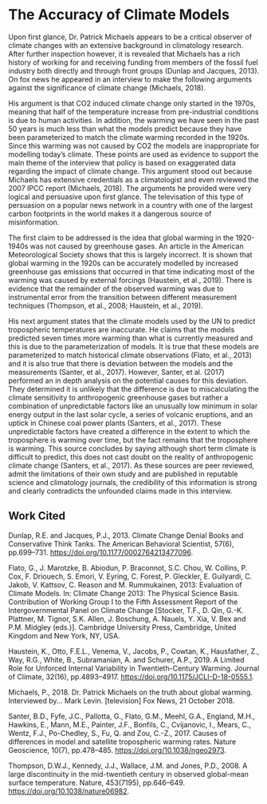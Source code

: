 # The Accuracy of Climate Models 

Upon first glance, Dr. Patrick Michaels appears to be a critical observer of climate changes with an extensive background in climatology research. After further inspection however, it is revealed that Michaels has a rich history of working for and receiving funding from members of the fossil fuel industry both directly and through front groups (Dunlap and Jacques, 2013). On fox news he appeared in an interview to make the following arguments against the significance of climate change (Michaels, 2018). 

His argument is that CO2 induced climate change only started in the 1970s, meaning that half of the temperature increase from pre-industrial conditions is due to human activities. In addition, the warming we have seen in the past 50 years is much less than what the models predict because they have been parameterized to match the climate warming recorded in the 1920s. Since this warming was not caused by CO2 the models are inappropriate for modelling today’s climate. These points are used as evidence to support the main theme of the interview that policy is based on exaggerated data regarding the impact of climate change. This argument stood out because Michaels has extensive credentials as a climatologist and even reviewed the 2007 IPCC report (Michaels, 2018). The arguments he provided were very logical and persuasive upon first glance. The televisation of this type of persuasion on a popular news network in a country with one of the largest carbon footprints in the world makes it a dangerous source of misinformation. 

The first claim to be addressed is the idea that global warming in the 1920-1940s was not caused by greenhouse gases. An article in the American Meteorological Society shows that this is largely incorrect. It is shown that global warming in the 1920s can be accurately modelled by increased greenhouse gas emissions that occurred in that time indicating most of the warming was caused by external forcings (Haustein, et al., 2019). There is evidence that the remainder of the observed warming was due to instrumental error from the transition between different measurement techniques (Thompson, et al., 2008; Haustein, et al., 2019).

His next argument states that the climate models used by the UN to predict tropospheric temperatures are inaccurate. He claims that the models predicted seven times more warming than what is currently measured and this is due to the parameterization of models. It is true that these models are parameterized to match historical climate observations (Flato, et al., 2013) and it is also true that there is deviation between the models and the measurements (Santer, et al., 2017). However, Santer, et al. (2017) performed an in depth analysis on the potential causes for this deviation. They determined it is unlikely that the difference is due to miscalculating the climate sensitivity to anthropogenic greenhouse gases but rather a combination of unpredictable factors like an unusually low minimum in solar energy output in the last solar cycle, a series of volcanic eruptions, and an uptick in Chinese coal power plants (Santers, et al., 2017). These unpredictable factors have created a difference in the extent to which the troposphere is warming over time, but the fact remains that the troposphere is warming. This source concludes by saying although short term climate is difficult to predict, this does not cast doubt on the reality of anthropogenic climate change (Santers, et al., 2017). As these sources are peer reviewed, admit the limitations of their own study and are published in reputable science and climatology journals, the credibility of this information is strong and clearly contradicts the unfounded claims made in this interview.

## Work Cited
Dunlap, R.E. and Jacques, P.J., 2013. Climate Change Denial Books and Conservative Think Tanks. The American Behavioral Scientist, 57(6), pp.699–731. https://doi.org/10.1177/0002764213477096.

Flato, G., J. Marotzke, B. Abiodun, P. Braconnot, S.C. Chou, W. Collins, P. Cox, F. Driouech, S. Emori, V. Eyring, C. Forest, P. Gleckler, E. Guilyardi, C. Jakob, V. Kattsov, C. Reason and M. Rummukainen, 2013: Evaluation of Climate Models. In: Climate Change 2013: The Physical Science Basis. Contribution of Working Group I to the Fifth Assessment Report of the Intergovernmental Panel on Climate Change [Stocker, T.F., D. Qin, G.-K. Plattner, M. Tignor, S.K. Allen, J. Boschung, A. Nauels, Y. Xia, V. Bex and P.M. Midgley (eds.)]. Cambridge University Press, Cambridge, United Kingdom and New York, NY, USA.

Haustein, K., Otto, F.E.L., Venema, V., Jacobs, P., Cowtan, K., Hausfather, Z., Way, R.G., White, B., Subramanian, A. and Schurer, A.P., 2019. A Limited Role for Unforced Internal Variability in Twentieth-Century Warming. Journal of Climate, 32(16), pp.4893–4917. https://doi.org/10.1175/JCLI-D-18-0555.1.

Michaels, P., 2018. Dr. Patrick Michaels on the truth about global warming. Interviewed by... Mark Levin. [television] Fox News, 21 October 2018.

Santer, B.D., Fyfe, J.C., Pallotta, G., Flato, G.M., Meehl, G.A., England, M.H., Hawkins, E., Mann, M.E., Painter, J.F., Bonfils, C., Cvijanovic, I., Mears, C., Wentz, F.J., Po-Chedley, S., Fu, Q. and Zou, C.-Z., 2017. Causes of differences in model and satellite tropospheric warming rates. Nature Geoscience, 10(7), pp.478–485. https://doi.org/10.1038/ngeo2973.

Thompson, D.W.J., Kennedy, J.J., Wallace, J.M. and Jones, P.D., 2008. A large discontinuity in the mid-twentieth century in observed global-mean surface temperature. Nature, 453(7195), pp.646–649. https://doi.org/10.1038/nature06982.


